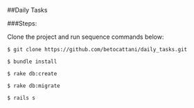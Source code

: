 ##Daily Tasks

###Steps:

Clone the project and run sequence commands below:
```
$ git clone https://github.com/betocattani/daily_tasks.git
```
```
$ bundle install
```

```
$ rake db:create
```
```
$ rake db:migrate
```
```
$ rails s
```




